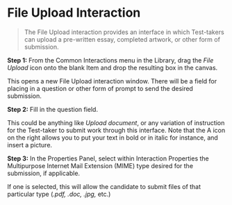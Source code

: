 <!--
    created_at: 2015-05-15
    authors:         
      - Ben Angel    
--> 

# File Upload Interaction

>The File Upload interaction provides an interface in which Test-takers can upload a pre-written essay, completed artwork, or other form of submission. 

**Step 1:** From the Common Interactions menu in the Library, drag the *File Upload* icon onto the blank Item and drop the resulting box in the canvas.

This opens a new File Upload interaction window. There will be a field for placing in a question or other form of prompt to send the desired submission.

**Step 2:** Fill in the question field. 

This could be anything like *Upload document*, or any variation of instruction for the Test-taker to submit work through this interface. Note that the A icon on the right allows you to put your text in bold or in italic for instance, and insert a picture.

**Step 3:** In the Properties Panel, select within Interaction Properties the Multipurpose Internet Mail Extension (MIME) type desired for the submission, if applicable.

If one is selected, this will allow the candidate to submit files of that particular type (*.pdf, .doc, .jpg,* etc.)